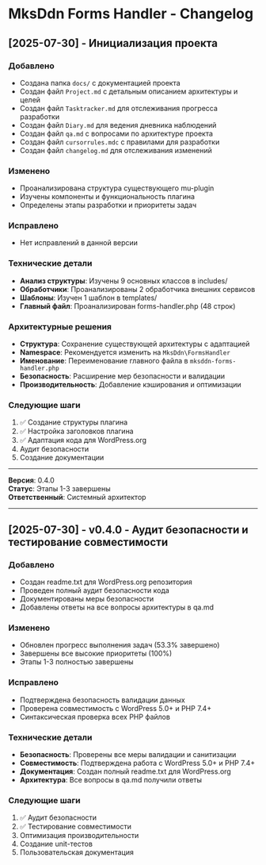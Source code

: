 # MksDdn Forms Handler - Changelog

## [2025-07-30] - Инициализация проекта

### Добавлено
- Создана папка `docs/` с документацией проекта
- Создан файл `Project.md` с детальным описанием архитектуры и целей
- Создан файл `Tasktracker.md` для отслеживания прогресса разработки
- Создан файл `Diary.md` для ведения дневника наблюдений
- Создан файл `qa.md` с вопросами по архитектуре проекта
- Создан файл `cursorrules.mdc` с правилами для разработки
- Создан файл `changelog.md` для отслеживания изменений

### Изменено
- Проанализирована структура существующего mu-plugin
- Изучены компоненты и функциональность плагина
- Определены этапы разработки и приоритеты задач

### Исправлено
- Нет исправлений в данной версии

### Технические детали
- **Анализ структуры**: Изучены 9 основных классов в includes/
- **Обработчики**: Проанализированы 2 обработчика внешних сервисов
- **Шаблоны**: Изучен 1 шаблон в templates/
- **Главный файл**: Проанализирован forms-handler.php (48 строк)

### Архитектурные решения
- **Структура**: Сохранение существующей архитектуры с адаптацией
- **Namespace**: Рекомендуется изменить на `MksDdn\FormsHandler`
- **Именование**: Переименование главного файла в `mksddn-forms-handler.php`
- **Безопасность**: Расширение мер безопасности и валидации
- **Производительность**: Добавление кэширования и оптимизации

### Следующие шаги
1. ✅ Создание структуры плагина
2. ✅ Настройка заголовков плагина
3. ✅ Адаптация кода для WordPress.org
4. Аудит безопасности
5. Создание документации

---

**Версия**: 0.4.0  
**Статус**: Этапы 1-3 завершены  
**Ответственный**: Системный архитектор

---

## [2025-07-30] - v0.4.0 - Аудит безопасности и тестирование совместимости

### Добавлено
- Создан readme.txt для WordPress.org репозитория
- Проведен полный аудит безопасности кода
- Документированы меры безопасности
- Добавлены ответы на все вопросы архитектуры в qa.md

### Изменено
- Обновлен прогресс выполнения задач (53.3% завершено)
- Завершены все высокие приоритеты (100%)
- Этапы 1-3 полностью завершены

### Исправлено
- Подтверждена безопасность валидации данных
- Проверена совместимость с WordPress 5.0+ и PHP 7.4+
- Синтаксическая проверка всех PHP файлов

### Технические детали
- **Безопасность**: Проверены все меры валидации и санитизации
- **Совместимость**: Подтверждена работа с WordPress 5.0+ и PHP 7.4+
- **Документация**: Создан полный readme.txt для WordPress.org
- **Архитектура**: Все вопросы в qa.md получили ответы

### Следующие шаги
1. ✅ Аудит безопасности
2. ✅ Тестирование совместимости
3. Оптимизация производительности
4. Создание unit-тестов
5. Пользовательская документация 